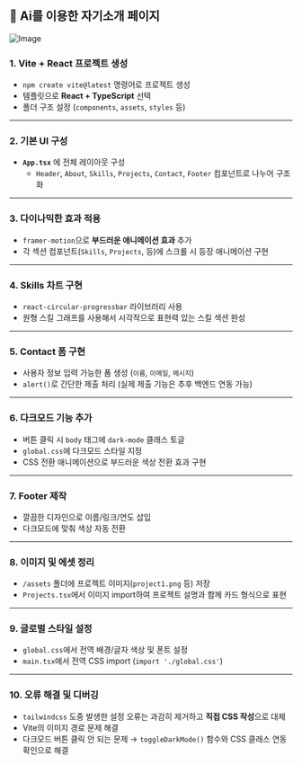 ## 🎯 Ai를 이용한 자기소개 페이지
![Image](https://github.com/user-attachments/assets/35222d85-53fe-4f75-924e-9ce564066901)

### 1. **Vite + React 프로젝트 생성**

- `npm create vite@latest` 명령어로 프로젝트 생성
- 템플릿으로 **React + TypeScript** 선택
- 폴더 구조 설정 (`components`, `assets`, `styles` 등)

---

### 2. **기본 UI 구성**

- **`App.tsx`** 에 전체 레이아웃 구성
    - `Header`, `About`, `Skills`, `Projects`, `Contact`, `Footer` 컴포넌트로 나누어 구조화

---

### 3. **다이나믹한 효과 적용**

- `framer-motion`으로 **부드러운 애니메이션 효과** 추가
- 각 섹션 컴포넌트(`Skills`, `Projects`, 등)에 스크롤 시 등장 애니메이션 구현

---

### 4. **Skills 차트 구현**

- `react-circular-progressbar` 라이브러리 사용
- 원형 스킬 그래프를 사용해서 시각적으로 표현력 있는 스킬 섹션 완성

---

### 5. **Contact 폼 구현**

- 사용자 정보 입력 가능한 폼 생성 (`이름`, `이메일`, `메시지`)
- `alert()`로 간단한 제출 처리 (실제 제출 기능은 추후 백엔드 연동 가능)

---

### 6. **다크모드 기능 추가**

- 버튼 클릭 시 `body` 태그에 `dark-mode` 클래스 토글
- `global.css`에 다크모드 스타일 지정
- CSS 전환 애니메이션으로 부드러운 색상 전환 효과 구현

---

### 7. **Footer 제작**

- 깔끔한 디자인으로 이름/링크/연도 삽입
- 다크모드에 맞춰 색상 자동 전환

---

### 8. **이미지 및 에셋 정리**

- `/assets` 폴더에 프로젝트 이미지(`project1.png` 등) 저장
- `Projects.tsx`에서 이미지 import하여 프로젝트 설명과 함께 카드 형식으로 표현

---

### 9. **글로벌 스타일 설정**

- `global.css`에서 전역 배경/글자 색상 및 폰트 설정
- `main.tsx`에서 전역 CSS import (`import './global.css'`)

---

### 10. **오류 해결 및 디버깅**

- `tailwindcss` 도중 발생한 설정 오류는 과감히 제거하고 **직접 CSS 작성**으로 대체
- Vite의 이미지 경로 문제 해결
- 다크모드 버튼 클릭 안 되는 문제 → `toggleDarkMode()` 함수와 CSS 클래스 연동 확인으로 해결